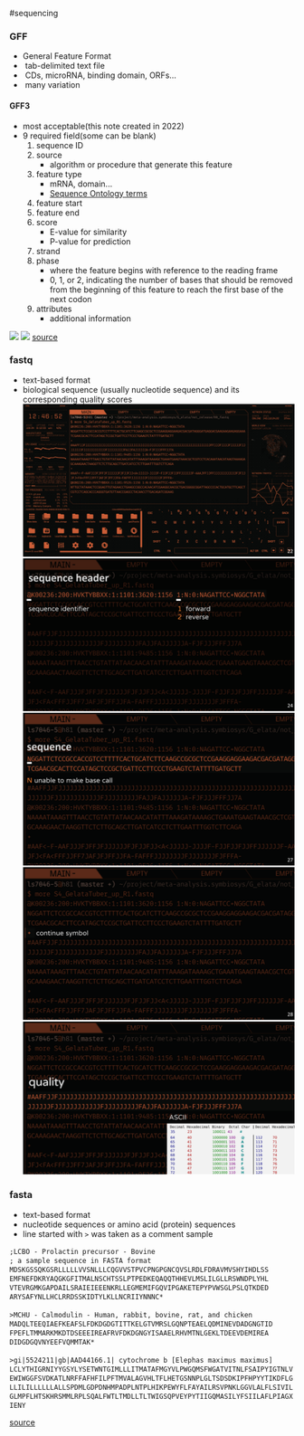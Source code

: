 #sequencing 

### GFF 
- General Feature Format
-  tab-delimited text file
-  CDs, microRNA, binding domain, ORFs...
-  many variation

#### GFF3
- most acceptable(this note created in 2022)
- 9 required field(some can be blank)
	1. sequence ID
	2. source
		- algorithm or procedure that generate this feature
	3. feature type
		- mRNA, domain...
		- [Sequence Ontology terms](http://www.sequenceontology.org/)
	4. feature start
	5. feature end
	6. score
		- E-value for similarity
		- P-value for prediction
	7. strand
	8. phase
		- where the feature begins with reference to the reading frame
		- 0, 1, or 2, indicating the number of bases that should be removed from the beginning of this feature to reach the first base of the next codon
	9. attributes
		- additional information 

![](https://learn.gencore.bio.nyu.edu/wp-content/uploads/2018/01/Screen-Shot-2018-01-07-at-10.08.12-PM-1024x368.png)
![](https://learn.gencore.bio.nyu.edu/wp-content/uploads/2018/01/Screen-Shot-2018-01-07-at-10.10.20-PM-1024x590.png)
[source](https://learn.gencore.bio.nyu.edu/ngs-file-formats/gff3-format/)

### fastq
- text-based format
- biological sequence (usually nucleotide sequence) and its corresponding quality scores
![](../attachment/Pasted%20image%2020220712164141.png)
![](../attachment/Pasted%20image%2020220712164203.png)
![](../attachment/Pasted%20image%2020220712164230.png)
![](../attachment/Pasted%20image%2020220712164241.png)
![](../attachment/Pasted%20image%2020220712164251.png)

### fasta
- text-based format
- nucleotide sequences or amino acid (protein) sequences
- line started with `>` was taken as a comment
sample
```
;LCBO - Prolactin precursor - Bovine
; a sample sequence in FASTA format
MDSKGSSQKGSRLLLLLVVSNLLLCQGVVSTPVCPNGPGNCQVSLRDLFDRAVMVSHYIHDLSS
EMFNEFDKRYAQGKGFITMALNSCHTSSLPTPEDKEQAQQTHHEVLMSLILGLLRSWNDPLYHL
VTEVRGMKGAPDAILSRAIEIEEENKRLLEGMEMIFGQVIPGAKETEPYPVWSGLPSLQTKDED
ARYSAFYNLLHCLRRDSSKIDTYLKLLNCRIIYNNNC*

>MCHU - Calmodulin - Human, rabbit, bovine, rat, and chicken
MADQLTEEQIAEFKEAFSLFDKDGDGTITTKELGTVMRSLGQNPTEAELQDMINEVDADGNGTID
FPEFLTMMARKMKDTDSEEEIREAFRVFDKDGNGYISAAELRHVMTNLGEKLTDEEVDEMIREA
DIDGDGQVNYEEFVQMMTAK*

>gi|5524211|gb|AAD44166.1| cytochrome b [Elephas maximus maximus]
LCLYTHIGRNIYYGSYLYSETWNTGIMLLLITMATAFMGYVLPWGQMSFWGATVITNLFSAIPYIGTNLV
EWIWGGFSVDKATLNRFFAFHFILPFTMVALAGVHLTFLHETGSNNPLGLTSDSDKIPFHPYYTIKDFLG
LLILILLLLLLALLSPDMLGDPDNHMPADPLNTPLHIKPEWYFLFAYAILRSVPNKLGGVLALFLSIVIL
GLMPFLHTSKHRSMMLRPLSQALFWTLTMDLLTLTWIGSQPVEYPYTIIGQMASILYFSIILAFLPIAGX
IENY
```

[source](https://en.wikipedia.org/wiki/FASTA_format)